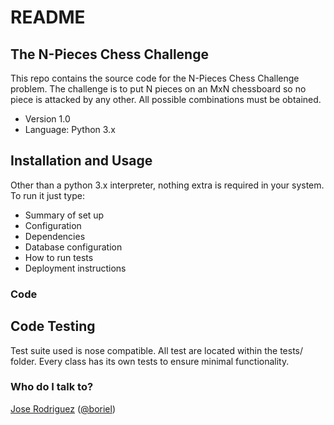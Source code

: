 # README #

## The N-Pieces Chess Challenge ##

This repo contains the source code for the N-Pieces Chess Challenge problem.
The challenge is to put N pieces on an MxN chessboard so no piece is attacked by any other.
All possible combinations must be obtained.

* Version 1.0
* Language: Python 3.x

## Installation and Usage ##

Other than a python 3.x interpreter, nothing extra is required in your system.
To run it just type:

 

* Summary of set up
* Configuration
* Dependencies
* Database configuration
* How to run tests
* Deployment instructions

### Code ###

## Code Testing ##

Test suite used is nose compatible. All test are located within the tests/ folder.
Every class has its own tests to ensure minimal functionality.

### Who do I talk to? ###
[Jose Rodriguez](http://boriel.com) ([@boriel](http://www.twitter.com/boriel))